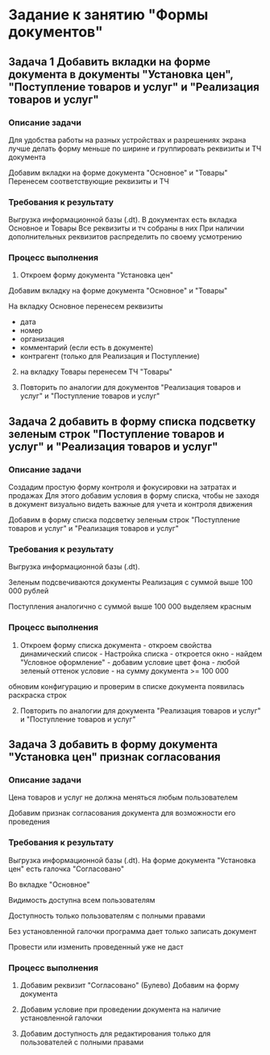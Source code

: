 # Задание к занятию "Формы документов"

## Задача 1 Добавить вкладки на форме документа в документы "Установка цен", "Поступление товаров и услуг" и "Реализация товаров и услуг"

### Описание задачи

Для удобства работы на разных устройствах и разрешениях экрана лучше делать форму меньше по ширине и группировать реквизиты и ТЧ документа

Добавим вкладки на форме документа "Основное" и "Товары"
Перенесем соответствующие реквизиты и ТЧ

### Требования к результату

Выгрузка информационной базы (.dt).
В документах есть вкладка Основное и Товары
Все реквизиты и тч собраны в них
При наличии дополнительных реквизитов распределить по своему усмотрению

### Процесс выполнения

1. Откроем форму документа "Установка цен"

Добавим вкладку на форме документа "Основное" и "Товары"

На вкладку Основное перенесем реквизиты
- дата
- номер
- организация
- комментарий (если есть в документе)
- контрагент (только для Реализация и Поступление)

2. на вкладку Товары перенесем ТЧ "Товары"

3. Повторить по аналогии для документов "Реализация товаров и услуг" и "Поступление товаров и услуг"

## Задача 2 добавить в форму списка подсветку зеленым строк "Поступление товаров и услуг" и "Реализация товаров и услуг" 

### Описание задачи

Создадим простую форму контроля и фокусировки на затратах и продажах
Для этого добавим условия в форму списка, чтобы не заходя в документ визуально видеть важные для учета и контроля движения

Добавим в форму списка подсветку зеленым строк "Поступление товаров и услуг" и "Реализация товаров и услуг"

### Требования к результату

Выгрузка информационной базы (.dt). 

Зеленым подсвечиваются документы Реализация с суммой выше 100 000 рублей

Поступления аналогично с суммой выше 100 000 выделяем красным

### Процесс выполнения

1. Откроем форму списка документа - откроем свойства динамический список - Настройка списка - откроется окно - найдем "Условное оформление" - добавим условие
цвет фона - любой зеленый оттенок
условие - на сумму документа >= 100 000

обновим конфигурацию и проверим в списке документа появилась раскраска строк

2. Повторить по аналогии для документа "Реализация товаров и услуг" и "Поступление товаров и услуг"

## Задача 3 добавить в форму документа "Установка цен" признак согласования

### Описание задачи

Цена товаров и услуг не должна меняться любым пользователем

Добавим признак согласования документа для возможности его проведения

### Требования к результату

Выгрузка информационной базы (.dt). На форме документа "Установка цен" есть галочка "Согласовано"

Во вкладке "Основное"

Видимость доступна всем пользователям

Доступность только пользователям с полными правами

Без установленной галочки программа дает только записать документ

Провести или изменить проведенный уже не даст

### Процесс выполнения

1. Добавим реквизит "Согласовано" (Булево)
Добавим на форму документа

2. Добавим условие при проведении документа на наличие установленной галочки

3. Добавим доступность для редактирования только для пользователей с полными правами

